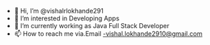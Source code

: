 - 👋 Hi, I’m @vishalrlokhande291
- 👀 I’m interested in Developing Apps
- 🌱 I’m currently working as Java Full Stack Developer
- 📫 How to reach me via.Email -vishal.lokhande2910@gmail.com

<!---
vishalrlokhande291/vishalrlokhande291 is a ✨ special ✨ repository because its `README.md` (this file) appears on your GitHub profile.
You can click the Preview link to take a look at your changes.
--->
